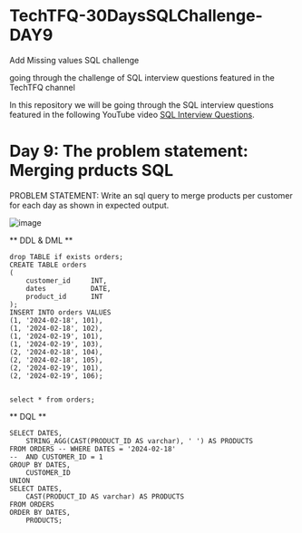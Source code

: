 # TechTFQ-30DaysSQLChallenge-DAY9


Add Missing values SQL challenge

going through the challenge of SQL interview questions featured in the TechTFQ channel



In this repository we will be going through the SQL interview questions featured in the following YouTube video [SQL Interview Questions](https://www.youtube.com/watch?v=o5W-iAK21ws&list=PLavw5C92dz9Hxz0YhttDniNgKejQlPoAn&index=9).

# **Day 9: The problem statement: Merging prducts SQL**


PROBLEM STATEMENT:
Write an sql query to merge products per customer for each day as shown in expected output.

![image](https://github.com/Highashikata/TechTFQ-30DaysSQLChallenge-DAY9/assets/96960411/1b5f31f8-b080-4d31-88b3-bb003bda1273)

** DDL & DML **

```
drop TABLE if exists orders;
CREATE TABLE orders 
(
	customer_id 	INT,
	dates 			DATE,
	product_id 		INT
);
INSERT INTO orders VALUES
(1, '2024-02-18', 101),
(1, '2024-02-18', 102),
(1, '2024-02-19', 101),
(1, '2024-02-19', 103),
(2, '2024-02-18', 104),
(2, '2024-02-18', 105),
(2, '2024-02-19', 101),
(2, '2024-02-19', 106); 


select * from orders;

```


** DQL **


```
SELECT DATES,
	STRING_AGG(CAST(PRODUCT_ID AS varchar), ' ') AS PRODUCTS
FROM ORDERS -- WHERE DATES = '2024-02-18'
-- 	AND CUSTOMER_ID = 1
GROUP BY DATES,
	CUSTOMER_ID
UNION
SELECT DATES,
	CAST(PRODUCT_ID AS varchar) AS PRODUCTS
FROM ORDERS
ORDER BY DATES,
	PRODUCTS;
```

